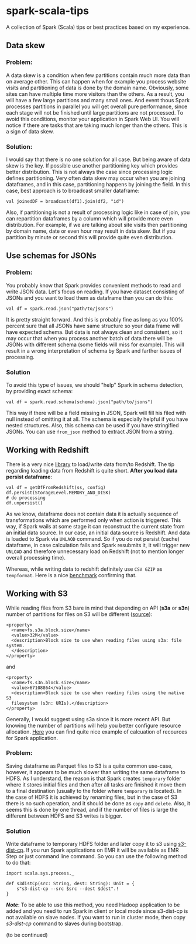 # spark-scala-tips
A collection of Spark (Scala) tips or best practices based on my experience.

## Data skew
### Problem:
A data skew is a condition when few partitions contain much more data than on average other. This can happen when for example you process website visits and partitioning of data is done by the domain name.
Obviously, some sites can have multiple time more visitors than the others. As a result, you will have a few large partitions and many small ones.
And event thous Spark processes partitions in parallel you will get overall pure performance, since each stage will not be finished until large partitions are not processed.
To avoid this conditions, monitor your application in Spark Web UI. You will notice if there are tasks that are taking much longer than the others.
This is a sign of data skew. 
### Solution:
I would say that there is no one solution for all case. But being aware of data skew is the key.
If possible use another partitioning key which provides better distribution. This is not always the case since processing logic defines partitioning. 
Very often data skew may occur when you are joining  dataframes, and in this case, partitioning happens by joining the field.
 In this case, best approach is to broadcast smaller dataframe:
 ```
 val joinedDF = broadcast(df1).join(df2, "id")
 ```
 Also, if partitioning is not a result of processing logic like in case of join, you can repartition dataframes by a column which will provide more even distribution.
 For example, if we are talking about site visits then partitioning by domain name, date or even hour may result in data skew. But if you partition by 
 minute or second this will provide quite even distribution.
 
 
## Use schemas for JSONs
### Problem:
You probably know that Spark provides convenient methods to read and write JSON data. 
Let's focus on reading. If you have dataset consisting of JSONs and you want to load them as dataframe
than you can do this:
```
val df = spark.read.json("path/to/jsons")
```
It is pretty straight forward. And this is probably fine as long as you 100% percent sure that all JSONs have same structure so your data frame will have expected schema. 
But data is not always clean and consistent, so it may occur that when you process another batch of data there will be JSONs with different schema (some fields will miss for example). 
This will result in a wrong interpretation of schema by Spark and farther issues of processing.

### Solution
To avoid this type of issues, we should "help" Spark in schema detection, by providing exact schema:
```
val df = spark.read.schema(schema).json("path/to/jsons")
```
This way if there will be a field missing in JSON, Spark will fill his filed with null instead of omitting it at all. 
The schema is especially helpful if you have nested structures. 
Also, this schema can be used if you have stringified JSONs. You can use `from_json` method to extract JSON from a string.


## Working with Redshift
There is a very nice [library](https://github.com/databricks/spark-redshift) to load/write data from/to Redshift. The tip regarding loading data from Redshift
is quite short. **After you load data persist dataframe**:
```
val df = getDfFromRedshift(ss, config)
df.persist(StorageLevel.MEMORY_AND_DISK)
# do processing
df.unpersist()
```
As we know, dataframe does not contain data it is actually sequence of transformations which are performed only when action is triggered. 
This way, if Spark wails at some stage it can reconstruct the current state from an initial data source. In our case, an initial data source is Redshift.
And data is loaded to Spark via `UNLAOD` command. So if you do not persist (cache) dataframe, in case calculation fails and Spark resubmits it, it will trigger
new `UNLOAD` and therefore unnecessary load on Redshift (not to mention longer overall processing time).

Whereas, while writing data to redshift definitely use `CSV GZIP` as  `tempformat`. Here is a nice [benchmark](https://www.stitchdata.com/blog/redshift-database-benchmarks-copy-performance-of-csv-json-and-avro/) confirming that.

## Working with S3

While reading files from S3 bare in mind that depending on API (__s3a__ or __s3n__) number of partitions for files on S3 will be different ([source](https://hadoop.apache.org/docs/current/hadoop-aws/tools/hadoop-aws/index.html#Features)):

```
<property>
  <name>fs.s3a.block.size</name>
  <value>32M</value>
  <description>Block size to use when reading files using s3a: file system.
  </description>
</property>
``` 
and
```
<property>
  <name>fs.s3n.block.size</name>
  <value>67108864</value>
  <description>Block size to use when reading files using the native S3
  filesystem (s3n: URIs).</description>
</property>
```
Generally, I would suggest using s3a since it is more recent API. But knowing the number of partitions will help you better configure resource allocation. [Here](http://site.clairvoyantsoft.com/understanding-resource-allocation-configurations-spark-application/) you can find quite nice example of calcuation of recources for Spark application. 

### Problem:
Saving dataframe as Parquet files to S3 is a quite common use-case, however, it appears to be much slower than writing the same dataframe to HDFS. As I understand, the reason is that Spark creates `temporary` folder where it stores initial files and then after all tasks are finished it move them to a final destination (usually to the folder where `temporary` is located). In the case of HDFS it is achieved by renaming files, but in the case of S3 there is no such operation, and it should be done as `copy` and `delete`. Also, it seems this is done by one thread, and if the number of files is large the different between HDFS and S3 writes is bigger. 

### Solution
Write dataframe to temporary HDFS folder and later copy it to s3 using [s3-dist-cp](https://docs.aws.amazon.com/emr/latest/ReleaseGuide/UsingEMR_s3distcp.html). If you run Spark applications on EMR it will be available as EMR Step or just command line command. So you can use the following method to do that:
```
import scala.sys.process._

def s3distCp(src: String, dest: String): Unit = {
    s"s3-dist-cp --src $src --dest $dest".!
}
```
***Note***: 
To be able to use this method, you need Hadoop application to be added and you need to run Spark in client or local mode since s3-dist-cp is not available on slave nodes. If you want to run in cluster mode, then copy _s3-dist-cp_ command to slaves during bootstrap. 

(to be continued)


